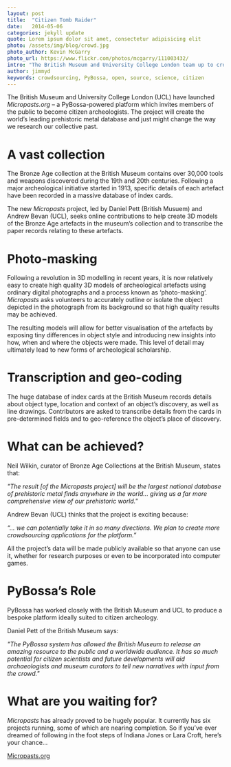 ```yaml
---
layout: post
title:  "Citizen Tomb Raider"
date:   2014-05-06 
categories: jekyll update
quote: Lorem ipsum dolor sit amet, consectetur adipisicing elit
photo: /assets/img/blog/crowd.jpg
photo_author: Kevin McGarry
photo_url: https://www.flickr.com/photos/mcgarry/111003432/
intro: "The British Museum and University College London team up to crowd-source Britain’s Bronze Age with PyBossa-powered platform Micropasts.org"
author: jimmyd
keywords: crowdsourcing, PyBossa, open, source, science, citizen
---
```


The British Museum and University College London (UCL) have launched *Micropasts.org* – a PyBossa-powered platform which invites members of the public to become citizen archeologists. The project will create the world’s leading prehistoric metal database and just might change the way we research our collective past.

# A vast collection

The Bronze Age collection at the British Museum contains over 30,000 tools and weapons discovered during the 19th and 20th centuries. Following a major archeological initiative started in 1913, specific details of each artefact have been recorded in a massive database of index cards.

The new *Micropasts* project, led by Daniel Pett (British Musuem) and Andrew Bevan (UCL), seeks online contributions to help create 3D models of the Bronze Age artefacts in the museum’s collection and to transcribe the paper records relating to these artefacts.  

# Photo-masking

Following a revolution in 3D modelling in recent years, it is now relatively easy to create high quality 3D models of archeological artefacts using ordinary digital photographs and a process known as ‘photo-masking’. *Micropasts* asks volunteers to accurately outline or isolate the object depicted in the photograph from its background so that high quality results may be achieved.

The resulting models will allow for better visualisation of the artefacts by exposing tiny differences in object style and introducing new insights into how, when and where the objects were made. This level of detail may ultimately lead to new forms of archeological scholarship.

# Transcription and geo-coding

The huge database of index cards at the British Museum records details about object type, location and context of an object’s discovery, as well as line drawings. Contributors are asked to transcribe details from the cards in pre-determined fields and to geo-reference the object’s place of discovery.

# What can be achieved?

Neil Wilkin, curator of Bronze Age Collections at the British Museum, states that:

*"The result [of the Micropasts project] will be the largest national database of prehistoric metal finds anywhere in the world... giving us a far more comprehensive view of our prehistoric world."*

Andrew Bevan (UCL) thinks that the project is exciting because:

*“... we can potentially take it in so many directions. We plan to create more 	crowdsourcing applications for the platform.”*

All the project’s data will be made publicly available so that anyone can use it, whether for research purposes or even to be incorporated into computer games.

# PyBossa’s Role

PyBossa has worked closely with the British Museum and UCL to produce a bespoke platform ideally suited to citizen archeology. 

Daniel Pett of the British Museum says:

*"The PyBossa system has allowed the British Museum to release an amazing resource to the public and a worldwide audience. It has so much potential for citizen scientists and future developments will aid archaeologists and museum curators to tell new narratives with input from the crowd."*

# What are you waiting for?

*Micropasts* has already proved to be hugely popular. It currently has six projects running, some of which are nearing completion. So if you’ve ever dreamed of following in the foot steps of Indiana Jones or Lara Croft, here’s your chance...

[Micropasts.org](http://micropasts.org)